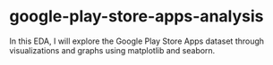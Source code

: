 # google-play-store-apps-analysis
In this EDA, I will explore the Google Play Store Apps dataset through visualizations and graphs using matplotlib and seaborn.
